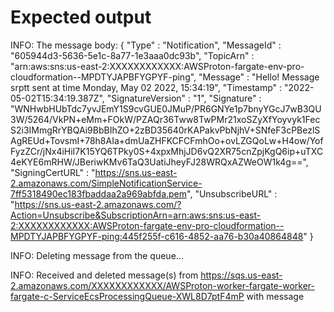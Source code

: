 # Expected output

INFO: The message body: {
  "Type" : "Notification",
  "MessageId" : "605944d3-5636-5e1c-8a77-1e3aaa0dc93b",
  "TopicArn" : "arn:aws:sns:us-east-2:XXXXXXXXXXXX:AWSProton-fargate-env-pro-cloudformation--MPDTYJAPBFYGPYF-ping",
  "Message" : "Hello! Message srptt sent at time Monday, May 02 2022, 15:34:19",
  "Timestamp" : "2022-05-02T15:34:19.387Z",
  "SignatureVersion" : "1",
  "Signature" : "WNHwbHUbTdc7yvJEmY1S9cvGUE0JMuP/PR6GNYe1p7bnyYGcJ7wB3QU3W/5264/VkPN+eMm+FOkW/PZAQr36Tww8TwPMr21xoSZyXfYoyvyk1FecS2i3IMmgRrYBQAi9BbBIhZO+2zBD35640rKAPakvPbNjhV+SNfeF3cPBezlSAgREUd+TovsmI+78h8AIa+dmUaZHFKCFCFmhOo+ovLZGQoLw+H4ow/YofFyzZCr/jNx4iHiI7K15YQ6TPky0S+4xpxMhjJD6vQ2XR75cnZpjKgQ6ip+uTXC4eKYE6mRHW/JBeriwKMv6TaQ3UatiJheyFJ28WRQxAZWeOW1k4g==",
  "SigningCertURL" : "https://sns.us-east-2.amazonaws.com/SimpleNotificationService-7ff5318490ec183fbaddaa2a969abfda.pem",
  "UnsubscribeURL" : "https://sns.us-east-2.amazonaws.com/?Action=Unsubscribe&SubscriptionArn=arn:aws:sns:us-east-2:XXXXXXXXXXXX:AWSProton-fargate-env-pro-cloudformation--MPDTYJAPBFYGPYF-ping:445f255f-c616-4852-aa76-b30a40864848"
}

INFO: Deleting message from the queue...

INFO: Received and deleted message(s) from https://sqs.us-east-2.amazonaws.com/XXXXXXXXXXXX/AWSProton-worker-fargate-worker-fargate-c-ServiceEcsProcessingQueue-XWL8D7ptF4mP with message
